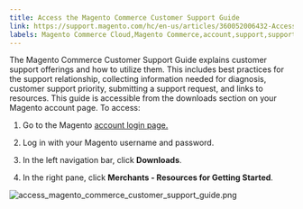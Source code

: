 ```yaml
---
title: Access the Magento Commerce Customer Support Guide
link: https://support.magento.com/hc/en-us/articles/360052006432-Access-the-Magento-Commerce-Customer-Support-Guide
labels: Magento Commerce Cloud,Magento Commerce,account,support,support ticket,how to,magento commerce customer support guide
---
```


The Magento Commerce Customer Support Guide explains customer support offerings and how to utilize them. This includes best practices for the support relationship, collecting information needed for diagnosis, customer support priority, submitting a support request, and links to resources. This guide is accessible from the downloads section on your Magento account page. To access:

1. Go to the Magento [account login page.](https://account.magento.com/customer/account/login)

1. Log in with your Magento username and password.

1. In the left navigation bar, click **Downloads**.

1. In the right pane, click **Merchants - Resources for Getting Started**.  
  
![access_magento_commerce_customer_support_guide.png](https://support.magento.com/hc/article_attachments/360077063251/access_magento_commerce_customer_support_guide.png)

